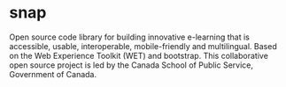# snap
Open source code library for building innovative e-learning that is accessible, usable, interoperable, mobile-friendly and multilingual. Based on the Web Experience Toolkit (WET) and bootstrap. This collaborative open source project is led by the Canada School of Public Service,  Government of Canada.
